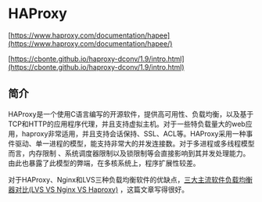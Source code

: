# HAProxy #

[https://www.haproxy.com/documentation/hapee](https://www.haproxy.com/documentation/hapee/)

[https://cbonte.github.io/haproxy-dconv/1.9/intro.html](https://cbonte.github.io/haproxy-dconv/1.9/intro.html)


## 简介 ##

HAProxy是一个使用C语言编写的开源软件，提供高可用性、负载均衡，以及基于TCP和HTTP的应用程序代理，并且支持虚拟主机。对于一些特负载量大的web应用，haproxy非常适用，并且支持会话保持、SSL、ACL等。HAProxy采用一种事件驱动、单一进程的模型，能支持非常大的并发连接数。对于多进程或多线程模型而言，内存限制 、系统调度器限制以及锁限制等会直接影响到其并发处理能力。由此也暴露了此模型的弊端，在多核系统上，程序扩展性较差。

对于HAProxy、Nginx和LVS三种负载均衡软件的优缺点，[三大主流软件负载均衡器对比(LVS VS Nginx VS Haproxy)](https://www.cnblogs.com/ahang/p/5799065.html) ，这篇文章写得很好。

